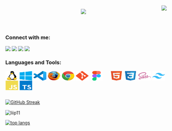 <header>
    <img align=right src="https://visitor-badge.laobi.icu/badge?page_id=LiiP11" />
    <h1 align="center">
        <img src="https://readme-typing-svg.demolab.com?font=Fira+Code&weight=500&size=45&duration=2500&pause=400&color=6272A4&center=true&vCenter=true&width=435&lines=Hi+there!;I'm+LiiP!;" />
    </h1>        
</header>

<section>
    <h3>Connect with me:</h3>
    <div>
        <a href="https://www.linkedin.com/in/eliezer-pimenta-4993a6238/" target="_blank"><img src="https://img.shields.io/badge/-LinkedIn-%230077B5?style=for-the-badge&logo=linkedin&logoColor=white" target="_blank"></a>
        <a href="mailto:eliezer.a.pimenta@gmail.com" target="_blank"><img src="https://img.shields.io/badge/Gmail-3A3A3A?style=for-the-badge&logo=gmail&logoColor=white" target="_blank"></a>
        <a href="https://discord.gg/422aZT9wBV" target="_blank"><img src="https://img.shields.io/badge/Discord-7289DA?style=for-the-badge&logo=discord&logoColor=white" target="_blank"></a> 
        <a href="https://instagram.com/lipimenta11" target="_blank"><img src="https://img.shields.io/badge/-Instagram-%23E4405F?style=for-the-badge&logo=instagram&logoColor=white" target="_blank"></a>
    </div>
</section>

<section>
    <h3>Languages and Tools:</h3>
    <div>
        <img align="center" alt="icon-linux" height="30" width="40" src="https://raw.githubusercontent.com/devicons/devicon/master/icons/linux/linux-original.svg">
        <img align="center" alt="icon-windows" height="30" width="40" src="https://raw.githubusercontent.com/devicons/devicon/master/icons/windows8/windows8-original.svg">
        <img align="center" alt="icon-vscode" height="30" width="40" src="https://raw.githubusercontent.com/devicons/devicon/master/icons/vscode/vscode-original.svg">
        <img align="center" alt="icon-firefox" height="30" width="40" src="https://raw.githubusercontent.com/devicons/devicon/master/icons/firefox/firefox-original.svg">
        <img align="center" alt="icon-chrome" height="30" width="40" src="https://raw.githubusercontent.com/devicons/devicon/master/icons/chrome/chrome-original.svg">
        <img align="center" alt="icon-git" height="30" width="40" src="https://raw.githubusercontent.com/devicons/devicon/master/icons/git/git-original.svg"> 
        <img align="center" alt="icon-figma" height="30" width="40" src="https://raw.githubusercontent.com/devicons/devicon/master/icons/figma/figma-original.svg"> &nbsp;&nbsp;&nbsp;&nbsp;
        <img align="center" alt="icon-HTML5" height="30" width="40" src="https://raw.githubusercontent.com/devicons/devicon/master/icons/html5/html5-original.svg">
        <img align="center" alt="icon-CSS3" height="30" width="40" src="https://raw.githubusercontent.com/devicons/devicon/master/icons/css3/css3-original.svg">
        <img align="center" alt="icon-sass" height="30" width="40" src="https://raw.githubusercontent.com/devicons/devicon/master/icons/sass/sass-original.svg">
        <img align="center" alt="icon-tailwindcss" height="30" width="40" src="https://raw.githubusercontent.com/devicons/devicon/master/icons/tailwindcss/tailwindcss-plain.svg">
        <img align="center" alt="icon-Js" height="30" width="40" src="https://raw.githubusercontent.com/devicons/devicon/master/icons/javascript/javascript-plain.svg">
        <img align="center" alt="icon-Ts" height="30" width="40" src="https://raw.githubusercontent.com/devicons/devicon/master/icons/typescript/typescript-plain.svg"> 
    </div>
</section>

<section>
    <h2></h2>
    <a target="_blank" href="https://git.io/streak-stats"><img src="http://github-readme-streak-stats.herokuapp.com?user=LiiP11&theme=dracula&date_format=M%20j%5B%2C%20Y%5D&exclude_days=Sun%2CSat&card_width=500" alt="GitHub Streak" /></a> 
    <p> <img align="center" src="https://github-readme-stats.vercel.app/api?username=liip11&show_icons=true&locale=en&theme=dracula" alt="liip11"/> </p>
    <a target="_blank" href="https://github.com/LiiP11/github-readme-stats"> <img src="https://github-readme-stats.vercel.app/api/top-langs/?username=LiiP11&langs_count=8&layout=compact&theme=dracula&size_weight=0.5&count_weight=0.5&exclude_repo=github-readme-stats" alt="top langs"/></a>
</section>
